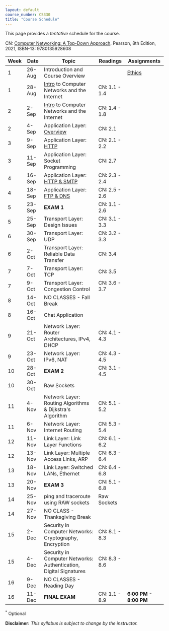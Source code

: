 ```yaml
---
layout: default
course_number: CS330
title: "Course Schedule"
---
```


This page provides a *tentative* schedule for the course.

CN: [Computer Networking: A Top-Down Approach](https://www.pearson.com/us/higher-education/program/Kurose-Pearson-e-Text-Computer-Networking-Access-Card-8th-Edition/PGM2877610.html). Pearson, 8th Edition, 2021, ISBN-13: 9780135928608

| Week | Date   | Topic                                                               | Readings      | Assignments                          |
| ---- | ------ | ------------------------------------------------------------------- | ------------- | ------------------------------------ |
| 1    | 26-Aug | Introduction and Course Overview                                    |               | [Ethics](../assignments/ethics.html) |
| 1    | 28-Aug | [Intro](slides/chapter_1.pdf) to Computer Networks and the Internet | CN: 1.1 - 1.4 |                                      |
| 2    | 2-Sep  | [Intro](slides/chapter_1.pdf) to Computer Networks and the Internet | CN: 1.4 - 1.8 |                                      |
| 2    | 4-Sep  | Application Layer: [Overview](slides/chapter_2.pdf)                 | CN: 2.1       |                                      |
| 3    | 9-Sep  | Application Layer: [HTTP](slides/chapter_2.pdf)                     | CN: 2.1 - 2.2 |                                      |
| 3    | 11-Sep | Application Layer: Socket Programming                               | CN: 2.7       |                                      |
| 4    | 16-Sep | Application Layer: [HTTP & SMTP](slides/chapter_2.pdf)              | CN: 2.3 - 2.4 |                                      |
| 4    | 18-Sep | Application Layer: [FTP & DNS](slides/chapter_2.pdf)                | CN: 2.5 - 2.6 |                                      |
| 5    | 23-Sep | **EXAM 1**                                                          | CN: 1.1 - 2.6 |                                      |
| 5    | 25-Sep | Transport Layer: Design Issues                                      | CN: 3.1 - 3.3 |                                      |
| 6    | 30-Sep | Transport Layer: UDP                                                | CN: 3.2 - 3.3 |                                      |
| 6    | 2-Oct  | Transport Layer: Reliable Data Transfer                             | CN: 3.4       |                                      |
| 7    | 7-Oct  | Transport Layer: TCP                                                | CN: 3.5       |                                      |
| 7    | 9-Oct  | Transport Layer: Congestion Control                                 | CN: 3.6 - 3.7 |                                      |
| 8    | 14-Oct | NO CLASSES - Fall Break                                             |               |                                      |
| 8    | 16-Oct | Chat Application                                                    |               |                                      |
| 9    | 21-Oct | Network Layer: Router Architectures, IPv4, DHCP                     | CN: 4.1 - 4.3 |                                      |
| 9    | 23-Oct | Network Layer: IPv6, NAT                                            | CN: 4.3 - 4.5 |                                      |
| 10   | 28-Oct | **EXAM 2**                                                          | CN: 3.1 - 4.5 |                                      |
| 10   | 30-Oct | Raw Sockets                                                         |               |                                      |
| 11   | 4-Nov  | Network Layer: Routing Algorithms & Dijkstra's Algorithm            | CN: 5.1 - 5.2 |                                      |
| 11   | 6-Nov  | Network Layer: Internet Routing                                     | CN: 5.3 - 5.4 |                                      |
| 12   | 11-Nov | Link Layer: Link Layer Functions                                    | CN: 6.1 - 6.2 |                                      |
| 12   | 13-Nov | Link Layer: Multiple Access Links, ARP                              | CN: 6.3 - 6.4 |                                      |
| 13   | 18-Nov | Link Layer: Switched LANs, Ethernet                                 | CN: 6.4 - 6.8 |                                      |
| 13   | 20-Nov | **EXAM 3**                                                          | CN: 5.1 - 6.8 |                                      |
| 14   | 25-Nov | ping and traceroute using RAW sockets                               | Raw Sockets   |                                      |
| 14   | 27-Nov | NO CLASS - Thanksgiving Break                                       |               |                                      |
| 15   | 2-Dec  | Security in Computer Networks: Cryptography, Encryption             | CN: 8.1 - 8.3 |                                      |
| 15   | 4-Dec  | Security in Computer Networks: Authentication, Digital Signatures   | CN: 8.3 - 8.6 |                                      |
| 16   | 9-Dec  | NO CLASSES - Reading Day                                            |               |                                      |
| 16   | 11-Dec | **FINAL EXAM**                                                      | CN: 1.1 - 8.9 | **6:00 PM - 8:00 PM**                |

<sup>*</sup> Optional

**Disclaimer:** *This syllabus is subject to change by the instructor.*
